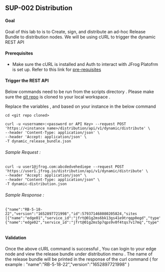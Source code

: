 ## SUP-002 Distribution 


#### Goal 
Goal of this lab to is to Create, sign, and distribute an ad-hoc Release Bundle to distribution nodes. We will be using cURL to trigger the dynamic REST API  

#### Prerequisites 

- Make sure the cURL is installed and Auth to interact with JFrog Platofrm is set up. Refer to this link for [pre-requisites](https://github.com/Krishnaj-jfrog/SwampUp2022/tree/main/sup002-distribution#requirements)

#### Trigger the REST API 

Below commands need to be run from the scripts directory . Please make sure the [git repo](https://github.com/jfrog/SwampUp2022) is cloned to your local workspace .  

Replace the variables <username> , <password or API Key> and <instance name> based on your instance in the below command 

```
cd <git repo cloned>

curl -u <username>:<password or API Key> --request POST 'https://<instance name>/distribution/api/v1/dynamic/distribute' \
--header 'Content-Type: application/json' \
--header 'Accept: application/json' \
-T dynamic_release_bundle.json

```
  

###### Sample Request :
  
```
curl -u user1@jfrog.com:abcdedvehediepe --request POST 'https://user1.jfrog.io/distribution/api/v1/dynamic/distribute' \
--header "Accept: application/json" \
--header "Content-Type: application/json" \
-T dynamic-distribution.json 
```
  
###### Sample Response :
  
```
{"name":"RB-5-18-22","version":"1652897721998","id":579371468080205824,"sites
[{"name":"edge01","service_id":"jfrt@01g2ms6bk13gs41e9trqqp0egd","type":"artifactory,
{"name":"edge02","service_id":"jfrt@01g2ms5p7qps9v0f4tqs7v17mq","type":"artifactory"}]}
  
```
  
#### Validation 
Once the above cURL command is successful , You can login to your edge node and view the release bundle under distribution menu . The name of the release bundle will be printed in the response of the curl command ( for example : "name":"RB-5-18-22","version":"1652897721998" )
